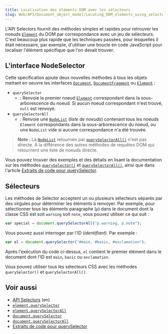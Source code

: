 ```yaml
---
title: Localisation des éléments DOM avec les sélecteurs
slug: Web/API/Document_object_model/Locating_DOM_elements_using_selectors
---
```


L'API Selectors fournit des méthodes simples et rapides pour retrouver les noeuds [`Element`](/fr/docs/Web/API/element) du DOM par correspondance avec un jeu de sélecteurs. C'est beaucoup plus rapide que les techniques passées, pour lesquelles il était nécessaire, par exemple, d'utiliser une boucle en code JavaScript pour localiser l'élément spécifique que l'on devait trouver.

## L'interface NodeSelector

Cette spécification ajoute deux nouvelles méthodes à tous les objets mettant en oeuvre les interfaces [`Document`](/fr/docs/Web/API/document), [`DocumentFragment`](/fr/docs/Web/API/DocumentFragment) ou [`Element`](/fr/docs/Web/API/element) :

- `querySelector`
  - : Renvoie le premier noeud [`Element`](/fr/docs/Web/API/element) correspondant dans la sous-arborescence du noeud. Si aucun noeud correspondant n'est trouvé, `null` est renvoyé.
- `querySelectorAll`
  - : Renvoie une [`NodeList`](/fr/docs/Web/API/NodeList) (_liste de noeuds_) contenant tous les noeuds `Element` correspondants dans la sous-arborescence du noeud, ou une `NodeList` vide si aucune correspondance n'a été trouvée.

> **Note :** La [`NodeList`](/fr/docs/Web/API/NodeList) retournée par [`querySelectorAll()`](/fr/docs/Web/API/Element/querySelectorAll) n'est pas directe. À la différence des autres méthodes de requêtes DOM qui retournent une liste de noeuds directe.

Vous pouvez trouver des exemples et des détails en lisant la documentation sur les méthodes [`querySelector()`](/fr/docs/Web/API/Element/querySelector) et [`querySelectorAll()`](/fr/docs/Web/API/Element/querySelectorAll), ainsi que dans l'article [Extraits de code pour querySelector](/fr/docs/Archive/Add-ons/Code_snippets/QuerySelector).

## Sélecteurs

Les méthodes de Selector acceptent un ou plusieurs sélecteurs séparés par des virgules pour déterminer les éléments à renvoyer. Par exemple, pour sélectionner tous les éléments paragraphe (`p`) dans le document dont la classe CSS est soit `warning` soit `note`, vous pouvez utiliser ce qui suit :

```js
var special = document.querySelectorAll("p.warning, p.note");
```

Vous pouvez aussi interroger par l'ID (_identifiant_). Par exemple :

```js
var el = document.querySelector("#main, #basic, #exclamation");
```

Après l'exécution du code ci-dessus, `el` contient le premier élément dans le document dont l'ID est `main`, `basic` ou `exclamation`.

Vous pouvez utiliser tous les sélecteurs CSS avec les méthodes `querySelector()` et `querySelectorAll()`.

## Voir aussi

- [API Selectors](http://www.w3.org/TR/selectors-api/) (en)
- [`element.querySelector`](/fr/docs/Web/API/Element/querySelector)
- [`element.querySelectorAll`](/fr/docs/Web/API/Element/querySelectorAll)
- [`document.querySelector`](/fr/docs/Web/API/Document/querySelector)
- [`document.querySelectorAll`](/fr/docs/Web/API/Document/querySelectorAll)
- [Extraits de code pour querySelector](/fr/docs/Code_snippets/QuerySelector)
